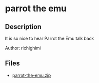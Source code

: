 # parrot the emu

## Description

It is so nice to hear Parrot the Emu talk back

Author: richighimi


## Files

* [parrot-the-emu.zip](files/parrot-the-emu.zip)

